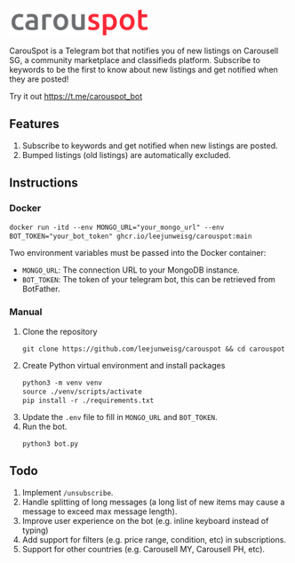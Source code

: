 <img src="./assets/logo-transparent.png" width="50%" height="50%" title="Logo" alt="Logo">

CarouSpot is a Telegram bot that notifies you of new listings on Carousell SG, a community marketplace and classifieds platform.
Subscribe to keywords to be the first to know about new listings and get notified when they are posted!

Try it out https://t.me/carouspot_bot

## Features
1. Subscribe to keywords and get notified when new listings are posted.
2. Bumped listings (old listings) are automatically excluded.

## Instructions
### Docker
```shell
docker run -itd --env MONGO_URL="your_mongo_url" --env BOT_TOKEN="your_bot_token" ghcr.io/leejunweisg/carouspot:main
```
Two environment variables must be passed into the Docker container:
- `MONGO_URL`: The connection URL to your MongoDB instance.
- `BOT_TOKEN`: The token of your telegram bot, this can be retrieved from BotFather.

### Manual
1. Clone the repository
    ```shell
    git clone https://github.com/leejunweisg/carouspot && cd carouspot
    ```
2. Create Python virtual environment and install packages
    ```shell
    python3 -m venv venv
    source ./venv/scripts/activate
    pip install -r ./requirements.txt
    ```
3. Update the `.env` file to fill in `MONGO_URL` and `BOT_TOKEN`.
4. Run the bot.
   ```shell
   python3 bot.py
   ```

## Todo
1. Implement `/unsubscribe`.
2. Handle splitting of long messages (a long list of new items may cause a message to exceed max message length).
3. Improve user experience on the bot (e.g. inline keyboard instead of typing)
4. Add support for filters (e.g. price range, condition, etc) in subscriptions.
5. Support for other countries (e.g. Carousell MY, Carousell PH, etc).
